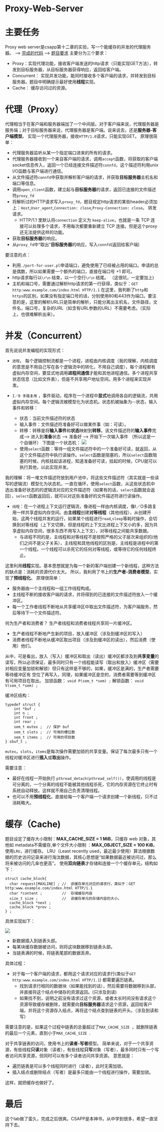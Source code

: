 # Proxy-Web-Server

# 主要任务
Proxy web server是csapp第十二章的实验，写一个能缓存的并发的代理服务器。 --> [完成的代码](https://github.com/yuyilei/CSAPP-Ex/tree/master/proxylab-handout)
--> [题目要求](http://csapp.cs.cmu.edu/3e/proxylab.pdf)
主要分为三个要求：

- Proxy：实现代理功能，接收客户端发送的http请求（只能实现GET方法），转发到目标服务器，从目标服务器获得响应，返回给客户端。
- Concurrent： 实现并发功能，能同时接收多个客户端的请求，并转发到目标服务器。题目中明确提示最好使用**线程**实现。
- Cache： 缓存访问过的资源。

# 代理（Proxy）
代理相当于在客户端和服务器端加了一个中间层。对于客户端来说，代理服务器是服务端；对于目标服务器来说，代理服务器是客户端。说来说去，还是**服务器-客户端模型**。
实现一个代理服务器，接收`HTTP/1.0`请求，只能实现GET。
原理很简单：

- 代理服务器监听从某一个指定端口进来的所有的请求。
- 代理服务器接收到一个来自客户端的请求，调用`accept`函数，将获取的客户端socket信息传入，返回一个已经连接文件描述符`connfd`，这个描述符利用unix I/O函数与客户端进行通信。
- 从文件描述符`connfd`中获取并解析客户端的请求，并获取**目标服务器**主机名和端口等信息。
- 调用`open_client`函数，建立起与**目标服务器**的请求，返回已连接的文件描述符`proxy_fd`
- 将解析过的HTTP请求写入`proxy_fd`，题目规定http请求的某些header必须加上：`Host`,`User_agent`,`Connection: close`,`Proxy-Connection: close`。 转发请求。
	- HTTP/1.1 里默认将`connection` 定义为 `keep-alive`，也就是一条 TCP 连接可以处理多个请求，不用每次都要重新建立 TCP 连接。但是这个proxy 还无法提供这样的功能。
- 获取**目标服务器**的响应。
- 从`proxy_fd`中“取出”**目标服务器**的响应，写入`connfd`(返回给客户端)

要注意的点：

- 利用`./port-for-user.pl`申请端口，避免使用了已经被占用的端口。申请的总是偶数，所以如果需要一个额外的端口，直接在端口号 +1 即可。
- http请求每行以`\r\n` 结束，以一个空行`\r\n` 结尾。 （这很坑，一定要加上)
- 主机和端口号，需要通过解析http请求的第一行获得，类似于：`GET http:www.example.com/index.html HTTP/1.1` 在这里，我判断了`http`和`https`的区别，如果没有指定端口号的话，分别使用80和443作为端口。要注意的是，这里的解析URL只是简单的解析，只能分离出主机名，文件路径，文件名，端口号，复杂的URL（如含有URL参数的URL）不需要考虑。（实际上，也很难解析出来）。

# 并发（Concurrent）
首先说说并发编程的实现形式：

- `进程`， 每个逻辑控制流都是一个进程，进程由内核调度（我的理解，内核调度的意思是不用自己写在各个逻辑流中的转化，不用自己调度），每个进程都有虚拟内存空间，要显式地调用**进程间通信**才能和其他进程通信。多个进程共享状态信息（比如文件表），但是不共享用户地址空间。用多个进程来实现并发。

- `I／0 多路复用` ，事件驱动，程序在一个进程中**显式**地调用各自的逻辑流，共用虚拟内存空间。每个逻辑流被模型化为状态机。状态机被抽象为--状态，输入事件和转移：
    - 状态：当前文件描述符的状态
    - 输入事件：文件描述符准备好可以做某件事（如：可读）。
    - 转移：转移是将**输入事件**和**状态**映射到**转移**。该文件描述符的**输入事件**完成--> 进入到**准备**状态 --> 准备好  --> 开始下一次输入事件  （所以这是一个自循环）
    下图是一个状态机：
    ![](/uploads/img_0121.jpg)
    - 使用`select`函数：等待一组文件描述符中的一个准备好可读，就返回，从这个文件描述符中执行读操作。`select`函数是阻塞的，所以`select`函数阻塞的时候，内核挂起该进程，知道准备好可读，挂起的时候，CPU就可以执行其他，以此实现并发。

我的理解：将一堆文件描述符放到用户池中，将这些文件描述符（其实就是一些读写的逻辑流）模型化为状态机，一直在循环，使用`select`函数，从这些状态机中选出准备好状态的的逻辑流对应的文件描述符（如果有的话，`select`函数就会返回），`select`函数返回后，就可以对这些准备好的文件描述符进行读操作。

- `线程`：在一个进程上下文运行逻辑流，像进程一样由内核调度，像I／O多路复用一样共享虚拟内存空间。由**主线程**创建**对等线程**（其他线程），从创建开始，这两个线程并发的运行，如果某个线程进行`read`,`sleep`等耗时操作，会切换到对等线程（上下文切换，但是线程的上下文比进程上下文小的多，因为共享虚拟内存空间，很多东西不用写入上下文），对等线程之间能共享数据。
	- 与进程不同的是，主线程和对等线程不是按照严格的父子层次来组织的(他们之间不是父子关系），主线程和其他线程的区别是，主线程是进程中的第一个线程。一个线程可以杀死它的任何对等线程，或等待它的任何线程终止。

这里利用**线程**实现。基本思想就是为每一个新的客户端创建一个新线程，这种方法的缺点是：消耗的资源代价太大。
所以，我利用了书上的**生产者-消费者模型**，实现了**预线程化**。
原理很简单：
- 服务器由一个主线程和一组工作线程构成。
- 主线程不断的接收客户端的请求，并将得到的已连接的文件描述符放入一个缓冲区。
- 每一个工作者线程不断地从共享缓冲区中取出文件描述符，为客户端服务，然后等待下一个文件描述符。

何为生产者和消费者？
生产者线程和消费者线程共享同一片缓冲区。
- 生产者线程不断地产生新的项目，放入缓冲区（涉及到缓冲区的写入）
- 消费者线程不断地从缓冲区取出项目（涉及到缓冲区的读出），然后消费（使用）他们。

从中，可是看出，放入（写入）缓冲区和取出（读出）缓冲区都涉及到**共享变量**的读写，所以必须保证，最多同时只有一个线程能读写（取出和放入）缓冲区（需要对相应变量加锁和解锁）但只有这样是不够的，如果，缓冲区是满的，生产者需要等待缓冲区有
空位了再写入，同理，如果缓冲区是空的，消费者需要等到缓冲区有可用项目在取出。
加锁函数： `void P(sem_t *sem) ;`
解锁函数： `void V(sem_t *sem) ;`

缓冲区结构：
```
typedef struct {
    int *buf ;
    int n ;
    int front ;
    int rear ;
    sem_t mutex ;  // 保护 buf
    sem_t slots ;  // 可用的槽位数
    sem_t items ;  // 可用的项目数
} sbuf_t ;

```
`mutex`，`slots`，`items`是每次操作需要加锁的共享变量。保证了每次最多只有一个线程对缓冲区进行**插入**或**取出**操作。

需要注意：
- 最好在线程一开始执行 `pthread_detach(pthread_self())`，使调用的线程是可分离的，一个分离的线程不能被其他线程杀死，它的内存资源在它终止时有系统自动释放。这样就不用自己负责清理线程。
- 也可以不用**预线程化**，直接给每一个客户端一个请求创建一个新线程，只不过消耗略大。

# 缓存（Cache)
题目设定了缓存大小限制：**MAX_CACHE_SIZE = 1 MiB**，只缓存 web 对象，其他如 metadata不需缓存,单个文件大小限制 ：**MAX_OBJECT_SIZE = 100 KiB**。
使用`LRU`，进行缓存。
LRU（Least recently used，最近最少使用）算法根据数据的历史访问记录来进行淘汰数据，其核心思想是“如果数据最近被访问过，那么将来被访问的几率也更高”。
使用**双向链表**才存储和连接一个个缓存单元，结构如下：
```
struct cache_block{
  char request[MAXLINE] ; //  该缓存单元对应的请求行，类似于：GET http:www.example.com/index.html HTTP/1.1
  char *content ;         //  存储缓存内容
  size_t size ;           //  该缓存单元的存储内容的大小。
  cache_block *next ;
  cache_block *prev ;
} ;

```
具体实现如下：

![](/uploads/1337859321_3597.png)

- 新数据插入到链表头部。
- 每某块缓存数据被访问，则将这块数据移到链表头部。
- 当链表满的时候，将链表尾部的数据丢弃。

具体过程：

- 对于每一个客户端的请求，都用这个请求对应的请求行(类似于`GET http:www.example.com/index.html HTTP/1.1`) 都需要遍历链表。
   - 找到请求行相同的数据块（如果能找到的话），然后需要将数据移到头部，并直接将这个结点中储存的资源返回。(只涉及到读)
   - 如果找不到，说明之前没有请求过这个资源，或者太长时间没有请求这个资源导致缓存被删除，就需要向**目标服务器**请求这个资源，返回给客户端，并将这个资源存入结点，再将这个结点查到链表的开头。（涉及到读和写）

需要注意的是，如果这个过程中链表的总量超过了`MAX_CACHE_SIZE `，就删除链表的最后一个元素，直到小于`MAX_CACHE_SIZE `.

对于共享链表的访问，使用书上的**读者-写者**模型。
简单来说，对于一个共享资源，有些线程**只读**对象（读者），有些线程**只写**对象（写者），最多同时只有一个写者访问共享资源，但同时可以有多个读者访问共享资源。
意思就是：
- 遍历链表是可以多个线程同时进行（读者），此时无需加锁。
- 插入结点或删除结点（写者）是最多只能由一个线程进行操作，需要加锁。

这样，就把缓存也做好了。

# 最后
这个lab做了蛮久，完成之后很爽。CSAPP是本神书，从中学到很多，希望一直坚持下去。



